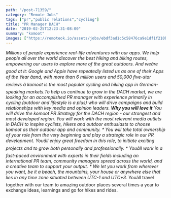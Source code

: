 ```yaml
---
path: "/post-71359/"
category: "Remote Jobs"
tags: ["pr","public relations","cycling"]
title: "PR Manager DACH"
date: "2019-02-25T12:23:31-08:00"
summary: "komoot"
images: ["https://remoteok.io/assets/jobs/ebdf3ad1c5c58476ca9e1df1f210b8721551104611.png"]
---
```


**Millions of people experience real-life adventures with our apps. We help people all over the world discover the best hiking and biking routes, empowering our users to explore more of the great outdoors. And weâre good at it: Google and Apple have repeatedly listed us as one of their Apps of the Year âand, with more than 6 million users and 50,000 five-star reviews â komoot is the most popular cycling and hiking app in German-speaking markets.**To help us continue to grow in the DACH market, we are looking for an accomplished PR manager with experience primarily in cycling (outdoor and lifestyle is a plus) who will drive campaigns and build relationships with key media and opinion leaders. **Why you will love it*** You will drive the komoot PR Strategy for the DACH region - our strongest and most developed region.* You will work with the most relevant media outlets in DACH to inspire cyclists, hikers and outdoor enthusiasts to choose komoot as their outdoor app and community. * You will take total ownership of your role from the very beginning and play a strategic role in our PR development.*  Youâll enjoy great freedom in this role, to initiate exciting projects and to grow both personally and professionally. * Youâll work in a fast-paced environment with experts in their fields including an international PR team, community managers spread across the world, and a creative team to support your output. * We let you work from wherever you want, be it a beach, the mountains, your house or anywhere else that lies in any time zone situated between UTC-1 and UTC+3.* Youâll travel together with our team to amazing outdoor places several times a year to exchange ideas, learnings and go for hikes and rides.
